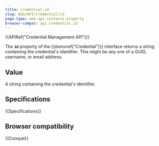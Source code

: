 ```yaml
---
title: Credential.id
slug: Web/API/Credential/id
page-type: web-api-instance-property
browser-compat: api.Credential.id
---
```


{{APIRef("Credential Management API")}}

The **`id`** property of the
{{domxref("Credential")}} interface returns a string containing the
credential's identifier. This might be any one of a GUID, username, or email
address.

## Value

A string containing the credential's identifier.

## Specifications

{{Specifications}}

## Browser compatibility

{{Compat}}
